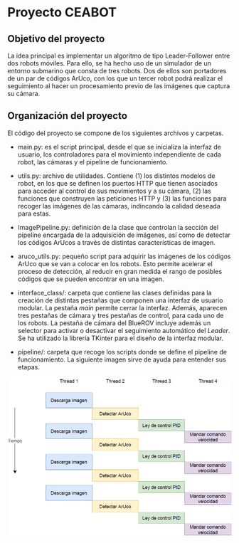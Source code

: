 
# Proyecto CEABOT

## Objetivo del proyecto
La idea principal es implementar un algoritmo de tipo Leader-Follower entre dos robots móviles. Para ello, 
se ha hecho uso de un simulador de un entorno submarino que consta de tres robots. Dos de ellos 
son portadores de un par de códigos ArUco, con los que un tercer robot podrá realizar el seguimiento al hacer 
un procesamiento previo de las imágenes que captura su cámara.

## Organización del proyecto
El código del proyecto se compone de los siguientes archivos y carpetas.

- main.py: es el script principal, desde el que se inicializa la interfaz de usuario, los controladores
para el movimiento independiente de cada robot, las cámaras y el pipeline de funcionamiento.

- utils.py: archivo de utilidades. Contiene (1) los distintos modelos de robot, en los que se definen los
puertos HTTP que tienen asociados para acceder al control de sus movimientos y a su cámara, (2) las funciones que
construyen las peticiones HTTP y (3) las funciones para recoger las imágenes de las cámaras, indincando la calidad
deseada para estas.

- ImagePipeline.py: definición de la clase que controlan la sección del pipeline encargada de la adquisición de imágenes, así como de 
detectar los códigos ArUcos a través de distintas características de imagen.

- aruco_utils.py: pequeño script para adquirir las imágenes de los códigos ArUco que se van a colocar
en los robots. Esto permite acelerar el proceso de detección, al reducir en gran medida el rango de posibles
códigos que se pueden encontrar en una imagen.

- interface_class/: carpeta que contiene las clases definidas para la creación de distintas pestañas que componen 
una interfaz de usuario modular. La pestaña _main_ permite cerrar la interfaz. Además, aparecen tres pestañas de cámara
y tres pestañas de control, para cada uno de los robots. La pestaña de cámara del BlueROV incluye además 
un selector para activar o desactivar el seguimiento automático del _Leader_. Se ha utilizado la librería TKinter para el 
diseño de la interfaz modular.


- pipeline/: carpeta que recoge los scripts donde se define el pipeline de funcionamiento. La siguiente imagen
sirve de ayuda para entender sus etapas.

![Diagrama Pipeline](diagrama.png)


